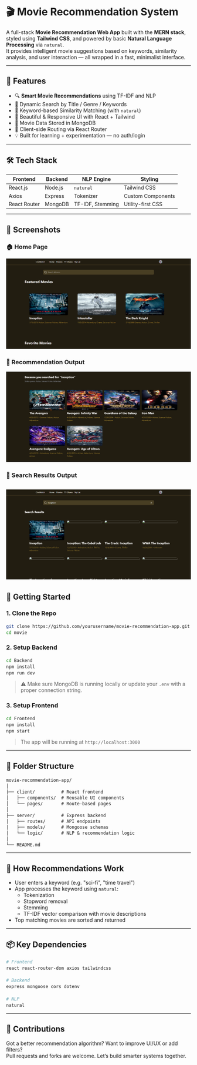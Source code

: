 
# 🎬 Movie Recommendation System

A full-stack **Movie Recommendation Web App** built with the **MERN stack**, styled using **Tailwind CSS**, and powered by basic **Natural Language Processing** via `natural`.  
It provides intelligent movie suggestions based on keywords, similarity analysis, and user interaction — all wrapped in a fast, minimalist interface.

---

## 🌟 Features

- 🔍 **Smart Movie Recommendations** using TF-IDF and NLP
- 🔁 Dynamic Search by Title / Genre / Keywords
- 🧠 Keyword-based Similarity Matching (with `natural`)
- 🎨 Beautiful & Responsive UI with React + Tailwind
- 📂 Movie Data Stored in MongoDB
- 🔄 Client-side Routing via React Router
- 💡 Built for learning + experimentation — no auth/login

---

## 🛠️ Tech Stack

| Frontend | Backend | NLP Engine | Styling |
|----------|---------|------------|---------|
| React.js | Node.js | `natural` | Tailwind CSS |
| Axios    | Express | Tokenizer | Custom Components |
| React Router | MongoDB | TF-IDF, Stemming | Utility-first CSS |

---

## 📸 Screenshots

### 🏠 Home Page
![Home Page](./assets/home.png)

### 🎯 Recommendation Output
![Recommendations](./assets/recommendations.png)


### 🎯 Search Results Output
![Recommendations](./assets/SS.png)
---

## 🚀 Getting Started

### 1. Clone the Repo

```bash
git clone https://github.com/yourusername/movie-recommendation-app.git
cd movie
```

### 2. Setup Backend

```bash
cd Backend
npm install
npm run dev
```

> ⚠️ Make sure MongoDB is running locally or update your `.env` with a proper connection string.

### 3. Setup Frontend

```bash
cd Frontend
npm install
npm start
```

> The app will be running at `http://localhost:3000`

---

## 📂 Folder Structure

```
movie-recommendation-app/
│
├── client/          # React frontend
│   ├── components/  # Reusable UI components
│   └── pages/       # Route-based pages
│
├── server/          # Express backend
│   ├── routes/      # API endpoints
│   ├── models/      # Mongoose schemas
│   └── logic/       # NLP & recommendation logic
│
└── README.md
```

---

## 🧠 How Recommendations Work

- User enters a keyword (e.g. "sci-fi", "time travel")
- App processes the keyword using `natural`:
  - Tokenization
  - Stopword removal
  - Stemming
  - TF-IDF vector comparison with movie descriptions
- Top matching movies are sorted and returned

---

## 📦 Key Dependencies

```bash
# Frontend
react react-router-dom axios tailwindcss

# Backend
express mongoose cors dotenv

# NLP
natural
```

---

## 🤝 Contributions

Got a better recommendation algorithm? Want to improve UI/UX or add filters?  
Pull requests and forks are welcome. Let’s build smarter systems together.



